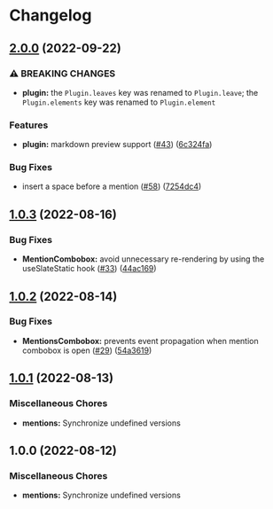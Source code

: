 # Changelog

## [2.0.0](https://github.com/sodenn/react-fluent-edit/compare/mentions-v1.0.3...mentions-v2.0.0) (2022-09-22)


### ⚠ BREAKING CHANGES

* **plugin:** the `Plugin.leaves` key was renamed to `Plugin.leave`; the `Plugin.elements` key was renamed to `Plugin.element`

### Features

* **plugin:** markdown preview support ([#43](https://github.com/sodenn/react-fluent-edit/issues/43)) ([6c324fa](https://github.com/sodenn/react-fluent-edit/commit/6c324fabb43f14954f6fe83756fc411215e94a38))


### Bug Fixes

* insert a space before a mention ([#58](https://github.com/sodenn/react-fluent-edit/issues/58)) ([7254dc4](https://github.com/sodenn/react-fluent-edit/commit/7254dc4ab840e72186ee97d2c25950fafcf7fc0d))

## [1.0.3](https://github.com/sodenn/react-fluent-edit/compare/mentions-v1.0.2...mentions-v1.0.3) (2022-08-16)


### Bug Fixes

* **MentionCombobox:** avoid unnecessary re-rendering by using the useSlateStatic hook ([#33](https://github.com/sodenn/react-fluent-edit/issues/33)) ([44ac169](https://github.com/sodenn/react-fluent-edit/commit/44ac16968d4a25beaeb4ec82e1bf7601957a0149))

## [1.0.2](https://github.com/sodenn/react-fluent-edit/compare/mentions-v1.0.1...mentions-v1.0.2) (2022-08-14)


### Bug Fixes

* **MentionsCombobox:** prevents event propagation when mention combobox is open ([#29](https://github.com/sodenn/react-fluent-edit/issues/29)) ([54a3619](https://github.com/sodenn/react-fluent-edit/commit/54a36192cd77cc1a5b472854514bdca1f0e1ad40))

## [1.0.1](https://github.com/sodenn/react-fluent-edit/compare/mentions-v1.0.0...mentions-v1.0.1) (2022-08-13)


### Miscellaneous Chores

* **mentions:** Synchronize undefined versions

## 1.0.0 (2022-08-12)


### Miscellaneous Chores

* **mentions:** Synchronize undefined versions
